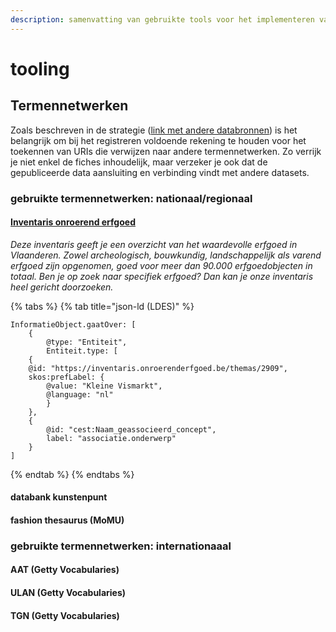 ```yaml
---
description: samenvatting van gebruikte tools voor het implementeren van OSLO
---
```


# tooling

## Termennetwerken

Zoals beschreven in de strategie ([link met andere databronnen](strategie-tot-implementatie.md#3.-link-met-andere-databronnen)) is het belangrijk om bij het registreren voldoende rekening te houden voor het toekennen van URIs die verwijzen naar andere termennetwerken. Zo verrijk je niet enkel de fiches inhoudelijk, maar verzeker je ook dat de gepubliceerde data aansluiting en verbinding vindt met andere datasets.&#x20;

### gebruikte termennetwerken: nationaal/regionaal

#### [Inventaris onroerend erfgoed ](https://inventaris.onroerenderfgoed.be)

_Deze inventaris geeft je een overzicht van het waardevolle erfgoed in Vlaanderen. Zowel archeologisch, bouwkundig, landschappelijk als varend erfgoed zijn opgenomen, goed voor meer dan 90.000 erfgoedobjecten in totaal. Ben je op zoek naar specifiek erfgoed? Dan kan je onze inventaris heel gericht doorzoeken._

{% tabs %}
{% tab title="json-ld (LDES)" %}
```
InformatieObject.gaatOver: [
    {
        @type: "Entiteit",
        Entiteit.type: [
    {
    @id: "https://inventaris.onroerenderfgoed.be/themas/2909",
    skos:prefLabel: {
        @value: "Kleine Vismarkt",
        @language: "nl"
        }
    },
    {
        @id: "cest:Naam_geassocieerd_concept",
        label: "associatie.onderwerp"
    }
]
```
{% endtab %}
{% endtabs %}

#### databank kunstenpunt&#x20;

#### fashion thesaurus (MoMU)

### gebruikte termennetwerken: internationaaal

#### AAT (Getty Vocabularies)

#### ULAN (Getty Vocabularies)

#### TGN (Getty Vocabularies)



&#x20;
